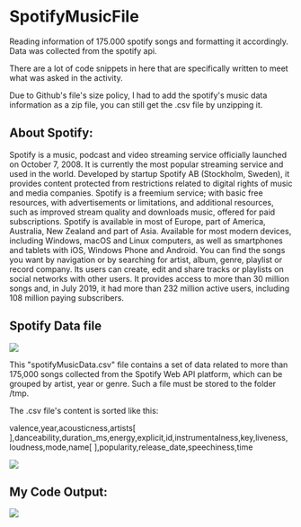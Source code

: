 # SpotifyMusicFile

Reading information of 175.000 spotify songs and formatting it accordingly. Data was collected from the spotify api.

There are a lot of code snippets in here that are specifically written to meet what was asked in the activity.

Due to Github's file's size policy, I had to add the spotify's music data information as a zip file, you can still get the .csv file by unzipping it.

## About Spotify:

Spotify is a music, podcast and video streaming service officially launched on October 7, 2008. It is currently the most popular streaming service and used in the world. Developed by startup Spotify AB (Stockholm, Sweden), it provides content protected from restrictions related to digital rights of music and media companies. Spotify is a freemium service; with basic free resources, with advertisements or limitations, and additional resources, such as improved stream quality and downloads music, offered for paid subscriptions. Spotify is available in most of Europe, part of America, Australia, New Zealand and part of Asia. Available for most modern devices, including Windows, macOS and Linux computers, as well as smartphones and tablets with iOS, Windows Phone and Android. You can find the songs you want by navigation or by searching for artist, album, genre, playlist or record company. Its users can create, edit and share tracks or playlists on social networks with other users. It provides access to more than 30 million songs and, in July 2019, it had more than 232 million active users, including 108 million paying subscribers. 

## Spotify Data file

<p>
  <img src="https://imgur.com/hJVe1Bd.png">
</p>

This "spotifyMusicData.csv" file contains a set of data related to more than 175,000 songs collected from the Spotify Web API platform, which can be grouped by artist, year or genre. Such a file must be stored to the folder /tmp.

The .csv file's content is sorted like this:
<p>valence,year,acousticness,artists[ ],danceability,duration_ms,energy,explicit,id,instrumentalness,key,liveness,
 loudness,mode,name[ ],popularity,release_date,speechiness,time</p>
<p>
  <img src="https://i.ibb.co/GQdScC6/spotifymusicdatafile.png">
</p>

## My Code Output:

<p>
  <img src="https://github.com/pablo-padua/SpotifyMusicFile/blob/master/spotifyMusicOutput.gif">
</p>
